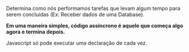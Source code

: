 Determina como nós performamos tarefas que levam algum tempo para serem concluídas (Ex: Receber dados de uma Database).

**Em uma maneira simples, código assíncrono é aquele que começa algo agora e termina depois.**

Javascript só pode executar uma declaração de cada vez.

